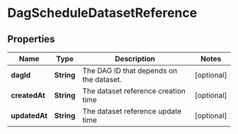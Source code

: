 # DagScheduleDatasetReference

## Properties
Name | Type | Description | Notes
------------ | ------------- | ------------- | -------------
**dagId** | **String** | The DAG ID that depends on the dataset. |  [optional]
**createdAt** | **String** | The dataset reference creation time |  [optional]
**updatedAt** | **String** | The dataset reference update time |  [optional]
